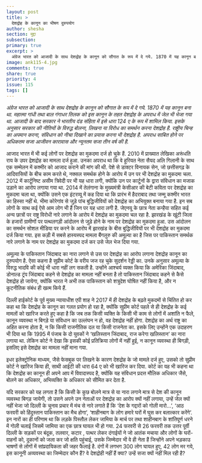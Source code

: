 ```yaml
---
layout: post
title: >
  देशद्रोह के कानून का भीषण दुरुपयोग
author: shesha
section: मुद्दा
subsection:
primary: true
excerpt: >
  अंग्रेज भारत को आजादी के साथ देशद्रोह के कानून को सौगात के रूप में दे गये. 1870 में यह कानून बना था. महात्मा गांधी तथा बाल गंगाधर तिलक को इस कानून के तहत देशद्रोह के अपराध में जेल भी भेजा गया था. आजादी के बाद सरकार ने भारतीय दंड संहिता में इसे धारा 124 ए के रूप में शामिल किया. इसके अनुसार सरकार की नीतियों के विरुद्ध बोलना, लिखना या विरोध का समर्थन करना देशद्रोह है. राष्ट्रीय चिन्ह का अपमान करना, संविधान को नीचा दिखाने का प्रयास करना भी देशद्रोह है. अपराध साबित होने पर अधिकतम सजा आजीवन कारावास और न्यूनतम सजा तीन वर्ष की है.
image: ank115-4.jpg
comments: true
share: true
priority: 4
issue: 115
tags: []
---
```

*अंग्रेज भारत को आजादी के साथ देशद्रोह के कानून को सौगात के रूप में दे गये. 1870 में यह कानून बना था. महात्मा गांधी तथा बाल गंगाधर तिलक को इस कानून के तहत देशद्रोह के अपराध में जेल भी भेजा गया था. आजादी के बाद सरकार ने भारतीय दंड संहिता में इसे धारा 124 ए के रूप में शामिल किया. इसके अनुसार सरकार की नीतियों के विरुद्ध बोलना, लिखना या विरोध का समर्थन करना देशद्रोह है. राष्ट्रीय चिन्ह का अपमान करना, संविधान को नीचा दिखाने का प्रयास करना भी देशद्रोह है. अपराध साबित होने पर अधिकतम सजा आजीवन कारावास और न्यूनतम सजा तीन वर्ष की है.*

आजाद भारत में भी कई लोगों पर देशद्रोह का मुकदमा दर्ज हो चुके हैं. 2010 में प्राख्यात लेखिका अरूंधति राय के उपर द्रेशद्रोह का मामला दर्ज हुआ. उनका अपराध था कि वे हूरियत नेता सैयद अलि गिलानी के साथ एक सम्मेलन में कश्मीर को आजाद कराने की मांग की थी. पेशे से डाक्टर विनायक सेन, जो छत्तीसगढ़ के आदिवासियों के बीच काम करते थे, नक्सल समर्थक होने के आरोप में उन पर भी देशद्रोह का मुकदमा चला. 2012 में कार्टूनिष्ट असीम त्रिवेदी पर भी यह धारा लगी, क्योंकि उन पर कार्टूनों के द्वारा संविधान का मजाक उड़ाने का आरोप लगाया गया था. 2014 में तेलंगाना के मुख्यमंत्री केसीआर की बेटी कविता पर देशद्रोह का मुकदमा चला था, क्योंकि उसने एक इंटरव्यू में कह दिया था कि प्रारंभ में हैदराबाद तथा जम्मू कश्मीर भारत का हिस्सा नहीं थे. भीमा कोरेगांव से जुड़े पांच बुद्धिजीवियों को देशद्रोह का अभियुक्त बनाया गया है. इन सब लोगों के साथ कई ऐसे आम लोग भी हैं जिन पर यह धारा लगी है. जेएनयू के छात्र नेता कन्हैया सहित कई अन्य छात्रों पर राष्ट्र विरोधी नारे लगाने के आरोप में देशद्रोह का मुकदमा चल रहा है. झारखंड के खूंटी जिला के हजारों ग्रामीणों पर पत्थलगड़ी आंदोलन से जुड़े होने के नाम पर देशद्रोह का मुकदमा हुआ. उस आंदोलन का समर्थन सोशल मीडिया पर करने के आरोप में झारखंड के बीस बुद्धिजीवियों पर भी देशद्रोह का मुकदमा दर्ज किया गया. इस कड़ी में सबसे हास्यस्पद मामला बैंगलुरु की अमूल्या का है जिस पर पाकिस्तान समर्थक नारे लगाने के नाम पर देशद्रोह का मुकदमा दर्ज कर उसे जेल भेज दिया गया.

अमूल्या के पाकिस्तान जिंदाबाद का नारा लगाने से उस पर देशद्रोह का आरोप लगाना देशद्रोह कानून का दुरुपयोग है. ऐसा कहना है सुप्रीम कोर्ट के वरीय जज रह चुके सुदर्शन रेड्डी का. उनके अनुसार अमूल्या के विरुद्ध भादवि की कोई भी धारा नहीं लग सकती है. उन्होंने आश्चर्य व्यक्त किया कि अमेरिका जिंदाबाद, डोनाल्ड ट्रंप जिंदाबाद कहने से देशद्रोह का मामला नहीं बनता है तो पाकिस्तान जिंदाबाद कहने से कैसे देशद्रोह हो जायेगा, क्योंकि भारत ने अभी तक पाकिस्तान को शत्रुदेश घोषित नहीं किया है, और न कूटनीतिक संबंध ही खत्म किये हैं.

दिल्ली हाईकोर्ट के पूर्व मुख्य न्यायाधीश एपी शाह ने 2017 में ही देशद्रोह के बढ़ते मुकदमों से चिंतित हो कर कहा था कि देशद्रोह के कानून का गलत प्रयोग हो रहा है, क्योंकि सुप्रीम कोर्ट पहले से ही देशद्रोह के कई मामलों को खारिज करते हुए कहा है कि जब तक किसी व्यक्ति के किसी भी काम से लोगों में अशांति न फैले, कानून व्यवस्था न बिगड़े या संविधान का उल्लंघन न हो, वह देशद्रोह नहीं होगा. देशद्रोह का अर्थ राष्ट्र का अहित करना होता है, न कि किसी राजनीतिक दल या किसी राजनेता का. इसके लिए उन्होंने एक उदाहरण भी दिया था कि 1995 में पंजाब के दो युवकों ने ‘खलिस्तान जिंदाबाद, राज करेगा खलिस्तान’ का नारा लगाया था. लेकिन कोर्ट ने देखा कि इसकी कोई प्रतिक्रिया लोगों में नहीं हुई, न कानून व्यवस्था ही बिगड़ी, इसलिए इसे देशद्रोह का मामला नहीं माना गया.

इधर इलेक्ट्रोनिक माध्यम, जैसे फेसबुक पर लिखने के कारण देशद्रोह के जो मामले दर्ज हुए, उसको तो सुप्रीम कोर्ट ने खारिज किया ही, साथी आईटी की धारा 64 ए को भी खारिज कर दिया. कोर्ट का यह भी कहना था कि देशद्रोह का कानून ही अपने आप में विवादास्पद है, क्योंकि यह संविधान प्रदत्त मौलिक अधिकार जैसे, बोलने का अधिकार, अभिव्यक्ति के अधिकार को सीमित कर देता है.

यदि सरकार को यह लगता है कि किसी के कुछ बोलने मात्र से या नारा लगाने मात्र से देश की कानून व्यवस्था बिगड़ जायेगी, तो उसने अपने उन नेताओं पर देशद्रोह का आरोप क्यों नहीं लगाया, उन्हें जेल क्यों नहीं भेजा जो दिल्ली के चुनाव प्रचार में मंच से नारे लगाते हैं कि ‘देश के गद्दारों को गोली मारो...’, ‘आठ फरवरी को हिंदुस्तान पाकिस्तान का मैच होगा’, ‘शाहीनबाग के लोग हमारे घरों में घुस कर बलात्कार करेंगे’. इन नारों का ही परिणाम था कि लड़के पिस्तौल लेकर जामिया के मार्च पर तथा शाहीनबाग के शांतिपूर्ण धरने में गोली चलाई जिसमें जामिया का एक छात्र घायल भी हो गया. 24 फरवरी से 26 फरवरी तक उत्तर पूर्वी दिल्ली के सड़कों पर बंदूक, तलवार, कटार , पत्थर लेकर दंगाईयों ने जो आतंक मचाया और लोगों के घरों-वाहनों को, दुकानों को जला कर जो क्षति पहुंचाई, उसके जिम्मेदार भी वे ही नेता हैं जिन्होंने अपने भड़काउ भाषणों से लोगों में सांप्रदायिकता की जहर फैलाई है. दंगों में लगभग 300 लोग घायल हुए, 42 लोग मर गये, इस कानूनी अव्यवस्था का जिम्मेदार कौन हैं? वे देशद्रोही नहीं हैं क्या? उन्हें सजा क्यों नहीं मिल रही है?
